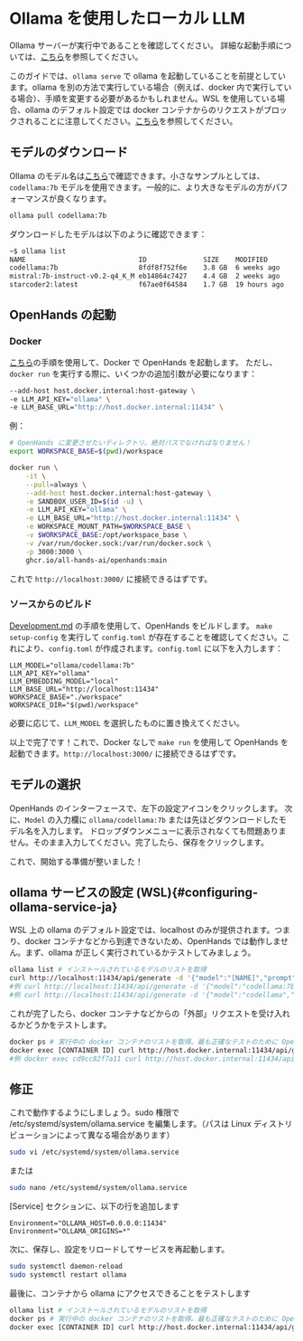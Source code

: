 # Ollama を使用したローカル LLM

Ollama サーバーが実行中であることを確認してください。
詳細な起動手順については、[こちら](https://github.com/ollama/ollama)を参照してください。

このガイドでは、`ollama serve` で ollama を起動していることを前提としています。ollama を別の方法で実行している場合（例えば、docker 内で実行している場合）、手順を変更する必要があるかもしれません。WSL を使用している場合、ollama のデフォルト設定では docker コンテナからのリクエストがブロックされることに注意してください。[こちら](#configuring-ollama-service-ja)を参照してください。

## モデルのダウンロード

Ollama のモデル名は[こちら](https://ollama.com/library)で確認できます。小さなサンプルとしては、`codellama:7b` モデルを使用できます。一般的に、より大きなモデルの方がパフォーマンスが良くなります。

```bash
ollama pull codellama:7b
```

ダウンロードしたモデルは以下のように確認できます：

```bash
~$ ollama list
NAME                            ID              SIZE    MODIFIED
codellama:7b                    8fdf8f752f6e    3.8 GB  6 weeks ago
mistral:7b-instruct-v0.2-q4_K_M eb14864c7427    4.4 GB  2 weeks ago
starcoder2:latest               f67ae0f64584    1.7 GB  19 hours ago
```

## OpenHands の起動

### Docker

[こちら](../intro)の手順を使用して、Docker で OpenHands を起動します。
ただし、`docker run` を実行する際に、いくつかの追加引数が必要になります：

```bash
--add-host host.docker.internal:host-gateway \
-e LLM_API_KEY="ollama" \
-e LLM_BASE_URL="http://host.docker.internal:11434" \
```

例：

```bash
# OpenHands に変更させたいディレクトリ。絶対パスでなければなりません！
export WORKSPACE_BASE=$(pwd)/workspace

docker run \
    -it \
    --pull=always \
    --add-host host.docker.internal:host-gateway \
    -e SANDBOX_USER_ID=$(id -u) \
    -e LLM_API_KEY="ollama" \
    -e LLM_BASE_URL="http://host.docker.internal:11434" \
    -e WORKSPACE_MOUNT_PATH=$WORKSPACE_BASE \
    -v $WORKSPACE_BASE:/opt/workspace_base \
    -v /var/run/docker.sock:/var/run/docker.sock \
    -p 3000:3000 \
    ghcr.io/all-hands-ai/openhands:main
```

これで `http://localhost:3000/` に接続できるはずです。

### ソースからのビルド

[Development.md](https://github.com/All-Hands-AI/OpenHands/blob/main/Development.md) の手順を使用して、OpenHands をビルドします。
`make setup-config` を実行して `config.toml` が存在することを確認してください。これにより、`config.toml` が作成されます。`config.toml` に以下を入力します：

```
LLM_MODEL="ollama/codellama:7b"
LLM_API_KEY="ollama"
LLM_EMBEDDING_MODEL="local"
LLM_BASE_URL="http://localhost:11434"
WORKSPACE_BASE="./workspace"
WORKSPACE_DIR="$(pwd)/workspace"
```

必要に応じて、`LLM_MODEL` を選択したものに置き換えてください。

以上で完了です！これで、Docker なしで `make run` を使用して OpenHands を起動できます。`http://localhost:3000/` に接続できるはずです。

## モデルの選択

OpenHands のインターフェースで、左下の設定アイコンをクリックします。
次に、`Model` の入力欄に `ollama/codellama:7b` または先ほどダウンロードしたモデル名を入力します。
ドロップダウンメニューに表示されなくても問題ありません。そのまま入力してください。完了したら、保存をクリックします。

これで、開始する準備が整いました！

## ollama サービスの設定 (WSL){#configuring-ollama-service-ja}

WSL 上の ollama のデフォルト設定では、localhost のみが提供されます。つまり、docker コンテナなどから到達できないため、OpenHands では動作しません。まず、ollama が正しく実行されているかテストしてみましょう。

```bash
ollama list # インストールされているモデルのリストを取得
curl http://localhost:11434/api/generate -d '{"model":"[NAME]","prompt":"hi"}'
#例 curl http://localhost:11434/api/generate -d '{"model":"codellama:7b","prompt":"hi"}'
#例 curl http://localhost:11434/api/generate -d '{"model":"codellama","prompt":"hi"}' #タグは1つしかない場合はオプション
```

これが完了したら、docker コンテナなどからの「外部」リクエストを受け入れるかどうかをテストします。

```bash
docker ps # 実行中の docker コンテナのリストを取得。最も正確なテストのために OpenHands サンドボックスコンテナを選択。
docker exec [CONTAINER ID] curl http://host.docker.internal:11434/api/generate -d '{"model":"[NAME]","prompt":"hi"}'
#例 docker exec cd9cc82f7a11 curl http://host.docker.internal:11434/api/generate -d '{"model":"codellama","prompt":"hi"}'
```

## 修正

これで動作するようにしましょう。sudo 権限で /etc/systemd/system/ollama.service を編集します。（パスは Linux ディストリビューションによって異なる場合があります）

```bash
sudo vi /etc/systemd/system/ollama.service
```

または

```bash
sudo nano /etc/systemd/system/ollama.service
```

[Service] セクションに、以下の行を追加します

```
Environment="OLLAMA_HOST=0.0.0.0:11434"
Environment="OLLAMA_ORIGINS=*"
```

次に、保存し、設定をリロードしてサービスを再起動します。

```bash
sudo systemctl daemon-reload
sudo systemctl restart ollama
```

最後に、コンテナから ollama にアクセスできることをテストします

```bash
ollama list # インストールされているモデルのリストを取得
docker ps # 実行中の docker コンテナのリストを取得。最も正確なテストのために OpenHands サンドボックスコンテナを選択。
docker exec [CONTAINER ID] curl http://host.docker.internal:11434/api/generate -d '{"model":"[NAME]","prompt":"hi"}'
```